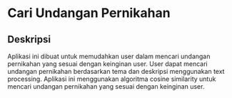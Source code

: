 # Cari Undangan Pernikahan
## Deskripsi
Aplikasi ini dibuat untuk memudahkan user dalam mencari undangan pernikahan yang sesuai dengan keinginan user. User dapat mencari undangan pernikahan berdasarkan tema dan deskripsi menggunakan text processing. Aplikasi ini menggunakan algoritma cosine similarity untuk mencari undangan pernikahan yang sesuai dengan keinginan user.
